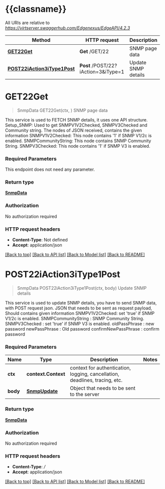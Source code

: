 # {{classname}}

All URIs are relative to *https://virtserver.swaggerhub.com/Edgenexus/EdgeAPI/4.2.3*

Method | HTTP request | Description
------------- | ------------- | -------------
[**GET22Get**](SNMPApi.md#GET22Get) | **Get** /GET/22 | SNMP page data
[**POST22iAction3iType1Post**](SNMPApi.md#POST22iAction3iType1Post) | **Post** /POST/22?iAction&#x3D;3&amp;iType&#x3D;1 | Update SNMP details

# **GET22Get**
> SnmpData GET22Get(ctx, )
SNMP page data

This service is used to FETCH SNMP details, it uses one API structure.    Setup_SNMP: Used to get SNMPV1V2Checked, SNMPV3Checked and Community string.    The nodes of JSON received, contains the given information          SNMPV1V2Checked: This node contains '1' if SNMP V1/2c is enabled.       SNMPCommunityString: This node contains SNMP Community String.       SNMPV3Checked: This node contains '1' if SNMP V3 is enabled. 

### Required Parameters
This endpoint does not need any parameter.

### Return type

[**SnmpData**](SNMP_Data.md)

### Authorization

No authorization required

### HTTP request headers

 - **Content-Type**: Not defined
 - **Accept**: application/json

[[Back to top]](#) [[Back to API list]](../README.md#documentation-for-api-endpoints) [[Back to Model list]](../README.md#documentation-for-models) [[Back to README]](../README.md)

# **POST22iAction3iType1Post**
> SnmpData POST22iAction3iType1Post(ctx, body)
Update SNMP details

This service is used to update SNMP details, you have to send SNMP data, with POST request json.    JSON that needs to be sent as request payload, Should contains given information        SNMPV1V2Checked: set 'true' if SNMP V1/2c is enabled.      SNMPCommunityString : SNMP Community String.      SNMPV3Checked : set 'true' if SNMP V3 is enabled.      oldPassPhrase : new password      newPassPhrase : Old password      confirmNewPassPhrase : confirm password 

### Required Parameters

Name | Type | Description  | Notes
------------- | ------------- | ------------- | -------------
 **ctx** | **context.Context** | context for authentication, logging, cancellation, deadlines, tracing, etc.
  **body** | [**SnmpUpdate**](SnmpUpdate.md)| Object that needs to be sent to the server | 

### Return type

[**SnmpData**](SNMP_Data.md)

### Authorization

No authorization required

### HTTP request headers

 - **Content-Type**: */*
 - **Accept**: application/json

[[Back to top]](#) [[Back to API list]](../README.md#documentation-for-api-endpoints) [[Back to Model list]](../README.md#documentation-for-models) [[Back to README]](../README.md)

